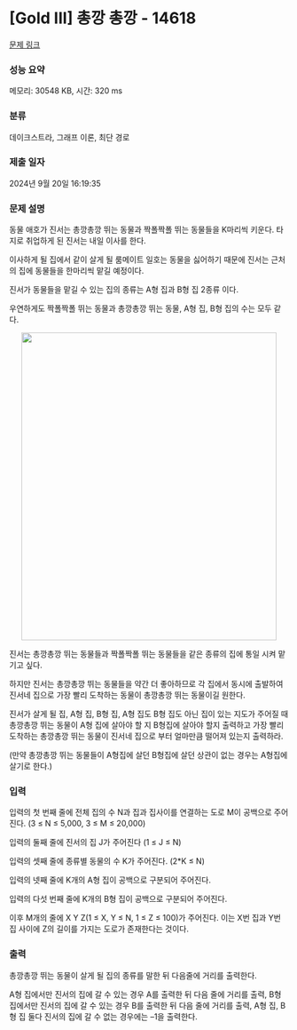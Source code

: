 # [Gold III] 총깡 총깡 - 14618 

[문제 링크](https://www.acmicpc.net/problem/14618) 

### 성능 요약

메모리: 30548 KB, 시간: 320 ms

### 분류

데이크스트라, 그래프 이론, 최단 경로

### 제출 일자

2024년 9월 20일 16:19:35

### 문제 설명

<p dir="ltr">동물 애호가 진서는 총깡총깡 뛰는 동물과 짝폴짝폴 뛰는 동물들을 K마리씩 키운다. 타지로 취업하게 된 진서는 내일 이사를 한다.</p>

<p dir="ltr">이사하게 될 집에서 같이 살게 될 룸메이트 일호는 동물을 싫어하기 때문에 진서는 근처의 집에 동물들을 한마리씩 맡길 예정이다.</p>

<p dir="ltr">진서가 동물들을 맡길 수 있는 집의 종류는 A형 집과 B형 집 2종류 이다.</p>

<p>우연하게도 짝폴짝폴 뛰는 동물과 총깡총깡 뛰는 동물, A형 집, B형 집의 수는 모두 같다.</p>

<p style="text-align: center;"><img alt="" src="https://onlinejudgeimages.s3-ap-northeast-1.amazonaws.com/problem/14618/1.png" style="height:554px; width:460px"></p>

<p dir="ltr">진서는 총깡총깡 뛰는 동물들과 짝폴짝폴 뛰는 동물들을 같은 종류의 집에 통일 시켜 맡기고 싶다.</p>

<p dir="ltr">하지만 진서는 총깡총깡 뛰는 동물들을 약간 더 좋아하므로 각 집에서 동시에 출발하여 진서네 집으로 가장 빨리 도착하는 동물이 총깡총깡 뛰는 동물이길 원한다.</p>

<p dir="ltr">진서가 살게 될 집, A형 집, B형 집, A형 집도 B형 집도 아닌 집이 있는 지도가 주어질 때 총깡총깡 뛰는 동물이 A형 집에 살아야 할 지 B형집에 살아야 할지 출력하고 가장 빨리 도착하는 총깡총깡 뛰는 동물이 진서네 집으로 부터 얼마만큼 떨어져 있는지 출력하라.</p>

<p>(만약 총깡총깡 뛰는 동물들이 A형집에 살던 B형집에 살던 상관이 없는 경우는 A형집에 살기로 한다.)</p>

### 입력 

 <p dir="ltr">입력의 첫 번째 줄에 전체 집의 수 N과 집과 집사이를 연결하는 도로 M이 공백으로 주어진다. (3 ≤ N ≤ 5,000, 3 ≤ M ≤ 20,000)</p>

<p dir="ltr">입력의 둘째 줄에 진서의 집 J가 주어진다 (1 ≤ J ≤ N)</p>

<p dir="ltr">입력의 셋째 줄에 종류별 동물의 수 K가 주어진다. (2*K ≤ N)</p>

<p dir="ltr">입력의 넷째 줄에 K개의 A형 집이 공백으로 구분되어 주어진다.</p>

<p dir="ltr">입력의 다섯 번째 줄에 K개의 B형 집이 공백으로 구분되어 주어진다.</p>

<p>이후 M개의 줄에 X Y Z(1 ≤ X, Y ≤ N, 1 ≤ Z ≤ 100)가 주어진다. 이는 X번 집과 Y번 집 사이에 Z의 길이를 가지는 도로가 존재한다는 것이다.</p>

### 출력 

 <p dir="ltr">총깡총깡 뛰는 동물이 살게 될 집의 종류를 말한 뒤 다음줄에 거리를 출력한다.</p>

<p>A형 집에서만 진서의 집에 갈 수 있는 경우 A를 출력한 뒤 다음 줄에 거리를 출력, B형 집에서만 진서의 집에 갈 수 있는 경우 B를 출력한 뒤 다음 줄에 거리를 출력, A형 집, B형 집 둘다 진서의 집에 갈 수 없는 경우에는 –1을 출력한다.</p>

